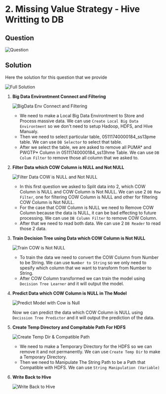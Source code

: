 # 2. Missing Value Strategy - Hive Writting to DB

## Question
![Question](https://github.com/wildangbudhi/BIG-Data-with-KNIM/blob/master/3.%20Hadoop%20%26%20Hive%20Processing%20-%20Missing%20Value%20Strategy/2.%20Hive%20Writing%20To%20DB/Screenshoot/Question.png)

## Solution
Here the solution for this question that we provide

![Full Solution](https://github.com/wildangbudhi/BIG-Data-with-KNIM/blob/master/3.%20Hadoop%20%26%20Hive%20Processing%20-%20Missing%20Value%20Strategy/2.%20Hive%20Writing%20To%20DB/Screenshoot/Full%20Question.png)


1. **Big Data Environtment Connect and Filtering**

    ![BigData Env Connect and Filtering](https://github.com/wildangbudhi/BIG-Data-with-KNIM/blob/master/3.%20Hadoop%20%26%20Hive%20Processing%20-%20Missing%20Value%20Strategy/2.%20Hive%20Writing%20To%20DB/Screenshoot/1.%20BigData%20Env%20Connect%20and%20Filtering.png)

    - We need to make a Local Big Data Environtment to Store and Process massive data. We can use ```Create Local Big Data Environtment``` so we don't need to setup Hadoop, HDFS, and Hive Manualy.
    - Then we need to select particular table, 05111740000184_ss13pme table. We can use ```DB Selector``` to select that table.
    - After we select the table, we are asked to remove all PUMA* and PWGTP* Column in 05111740000184_ss13hme Table. We can use ```DB Colum Filter``` to remove those all column that we asked to.

2. **Filter Data which COW Column is NULL and Not NULL**

    ![Filter Data COW is NULL and Not NULL](https://github.com/wildangbudhi/BIG-Data-with-KNIM/blob/master/3.%20Hadoop%20%26%20Hive%20Processing%20-%20Missing%20Value%20Strategy/2.%20Hive%20Writing%20To%20DB/Screenshoot/2.%20Filter%20Data%20COW%20is%20Null%20and%20Not%20Null.png)

    - In this first question we asked to Split data into 2, which COW Column is NULL and COW Column is Not NULL. We can use 2 ```DB Row Filter```, one for filtering COW Column is NULL and other for filtering COW Column is Not NULL.
    - For the case that COW Column is NULL we need to Remove COW Column because the data is NULL, it can be bad effecting to future processing. We can use ```DB Column Filter``` to remove COW Column.
    - After that we need to read both data. We can use 2 ```DB Reader``` to read those 2 data.

3. **Train Decision Tree using Data which COW Column is Not NULL**

    ![Train COW is Not NULL](https://github.com/wildangbudhi/BIG-Data-with-KNIM/blob/master/3.%20Hadoop%20%26%20Hive%20Processing%20-%20Missing%20Value%20Strategy/2.%20Hive%20Writing%20To%20DB/Screenshoot/3%20Train%20Cow%20is%20Not%20Null.png)

    - To train the data we need to convert the COW Column from Number to be String. We can use ```Number to String``` so we only need to spesify which column that we want to transform from Number to String.
    - After COW Column transformed we can train the model using ```Decision Tree Learner``` and it will output the model.

4. **Predict Data which COW Column is NULL in The Model**

    ![Predict Model with Cow is Null](https://github.com/wildangbudhi/BIG-Data-with-KNIM/blob/master/3.%20Hadoop%20%26%20Hive%20Processing%20-%20Missing%20Value%20Strategy/2.%20Hive%20Writing%20To%20DB/Screenshoot/4.%20Predict%20Model%20with%20Cow%20is%20Null.png)

    Now we can predict the data which COW Column is NULL using ```Decission Tree Predictor``` and it will output the prediction of the data.

5. **Create Temp Directory and Compitable Path For HDFS**

    ![Create Temp Dir & Compatible Path](https://github.com/wildangbudhi/BIG-Data-with-KNIM/blob/master/3.%20Hadoop%20%26%20Hive%20Processing%20-%20Missing%20Value%20Strategy/2.%20Hive%20Writing%20To%20DB/Screenshoot/5.%20Create%20Temp%20Dir%20%26%20Compatible%20Path.png)

    - We need to make a Temporary Directory for the HDFS so we can remove it and not permanently. We can use ```Create Temp Dir``` to make a Temporary Directory.
    - Then we need to Manipulate The String Path to be a Path that Compatible with HDFS. We can use ```String Manipulation (Variable)```

6. **Write Back to Hive**

    ![Write Back to Hive](https://github.com/wildangbudhi/BIG-Data-with-KNIM/blob/master/3.%20Hadoop%20%26%20Hive%20Processing%20-%20Missing%20Value%20Strategy/2.%20Hive%20Writing%20To%20DB/Screenshoot/6%20Write%20Back%20to%20Hive.png)